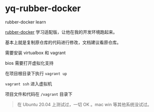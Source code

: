 # yq-rubber-docker
rubber-docker learn

[rubber-docker](https://github.com/Fewbytes/rubber-docker) 学习适配版，让他在我的开发环境跑起来。

基本上就是复制原仓库的代码进行修改，文档建议看原仓库。

需要安装 virtualbox 和 vagrant

bios 需要打开虚拟化支持

在项目根目录下执行 `vagrant up`

`vagrant ssh` 进入虚拟机

项目文件和代码在 `/vagrant` 目录下

> 在 Ubuntu 20.04 上测试过，一切 OK 。mac win 等其他系统没试过。
